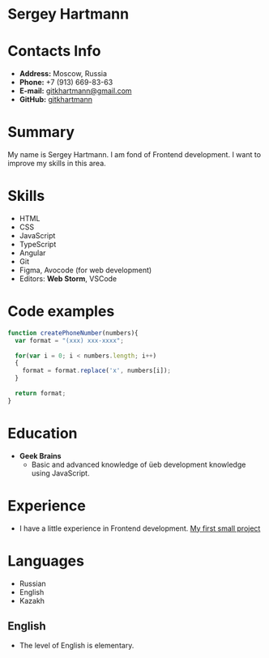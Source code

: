 # Sergey Hartmann

# Contacts Info

* **Address:** Moscow, Russia
* **Phone:** +7 (913) 669-83-63
* **E-mail:** [gitkhartmann@gmail.com](gitkhartmann@gmail.com)
* **GitHub:** [gitkhartmann](https://github.com/gitkhartmann)

# Summary

My name is Sergey Hartmann. I am fond of Frontend development. I want to improve my skills in this area.

# Skills

* HTML
* CSS 
* JavaScript
* TypeScript
* Angular
* Git 
* Figma, Avocode (for web development)
* Editors: **Web Storm**, VSCode

# Code examples

```js
function createPhoneNumber(numbers){
  var format = "(xxx) xxx-xxxx";
  
  for(var i = 0; i < numbers.length; i++)
  {
    format = format.replace('x', numbers[i]);
  }
  
  return format;
}
```
# Education

* **Geek Brains**
    * Basic and advanced knowledge of üeb development knowledge using JavaScript.


# Experience

* I have a little experience in Frontend development. [My first small project](https://gitkhartmann.github.io/rsschool-cv/cv)

# Languages

- Russian
- English
- Kazakh
## English 
-  The level of English is elementary.
